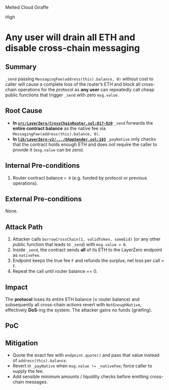 Melted Cloud Giraffe

High

# Any user will drain all ETH and disable cross-chain messaging

## Summary
`_send` passing `MessagingFee(address(this).balance, 0)` without cost to caller will cause a complete loss of the router’s ETH and block all cross-chain operations for the protocol as **any user** can repeatedly call cheap public functions that trigger `_send` with zero `msg.value`.

## Root Cause
- **In [`src/LayerZero/CrossChainRouter.sol:817-820`](src/LayerZero/CrossChainRouter.sol#L817-L820)** `_send` forwards the **entire contract balance** as the native fee via `MessagingFee(address(this).balance, 0)`.
- **In [`lib/LayerZero-v2/.../OAppSender.sol:103`](lib/LayerZero-v2/packages/layerzero-v2/evm/oapp/contracts/oapp/OAppSender.sol#L103)** `_payNative` only checks that the contract holds enough ETH and does *not* require the caller to provide it (`msg.value` can be zero).

## Internal Pre-conditions
1. Router contract balance `> 0` (e.g. funded by protocol or previous operations).

## External Pre-conditions
None.

## Attack Path
1. Attacker calls `borrowCrossChain(1, validToken, someEid)` (or any other public function that leads to `_send`) with `msg.value = 0`.
2. Inside `_send`, the contract sends **all** of its ETH to the LayerZero endpoint as `nativeFee`.
3. Endpoint keeps the true fee `F` and refunds the surplus; net loss per call = `F`.
4. Repeat the call until router balance == 0.

## Impact
The **protocol** loses its entire ETH balance (≈ router balance) and subsequently all cross-chain actions revert with `NotEnoughNative`, effectively **DoS**-ing the system. The attacker gains no funds (griefing).

## PoC
 

## Mitigation
- Quote the exact fee with `endpoint.quote()` and pass that value instead of `address(this).balance`.
- Revert in `_payNative` when `msg.value != _nativeFee`; force caller to supply the fee.
- Add sensible minimum amounts / liquidity checks before emitting cross-chain messages.
